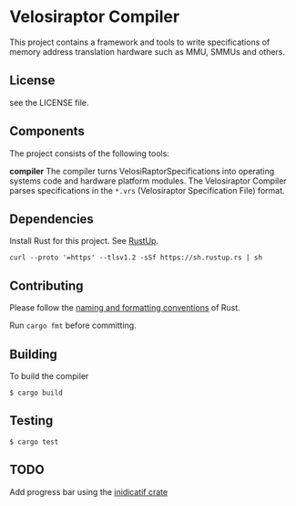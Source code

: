 # Velosiraptor Compiler

This project contains a framework and tools to write specifications of
memory address translation hardware such as MMU, SMMUs and others.

## License

see the LICENSE file.

## Components

The project consists of the following tools:

**compiler**
The compiler turns VelosiRaptorSpecifications into operating systems code and
hardware platform modules.
The Velosiraptor Compiler parses specifications in the `*.vrs` (Velosiraptor Specification File)
format.


## Dependencies

Install Rust for this project. See [RustUp](https://rustup.rs/).

```
curl --proto '=https' --tlsv1.2 -sSf https://sh.rustup.rs | sh

```

## Contributing

Please follow the [naming and formatting conventions](https://doc.rust-lang.org/1.0.0/style/style/naming/README.html)
of Rust.

Run `cargo fmt` before committing.

## Building

To build the compiler

```
$ cargo build
```

## Testing

```
$ cargo test
```

## TODO
Add progress bar using the [inidicatif crate](https://docs.rs/indicatif/0.16.2/indicatif/)
